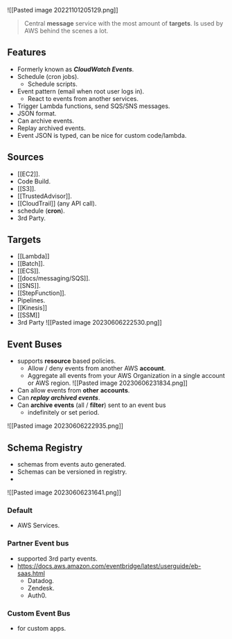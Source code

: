 ![[Pasted image 20221101205129.png]]
>Central **message** service with the most amount of **targets**. Is used by AWS behind the scenes a lot.

## Features
- Formerly known as ***CloudWatch Events***.
- Schedule (cron jobs).
	- Schedule scripts.
- Event pattern (email when root user logs in).
	- React to events from another services.
- Trigger Lambda functions, send SQS/SNS messages.
- JSON format.
- Can archive events.
- Replay archived events.
- Event JSON is typed, can be nice for custom code/lambda.

## Sources
- [[EC2]].
- Code Build.
- [[S3]].
- [[TrustedAdvisor]].
- [[CloudTrail]] (any API call).
- schedule (**cron**).
- 3rd Party.


## Targets
- [[Lambda]]
- [[Batch]].
- [[ECS]].
- [[docs/messaging/SQS]].
- [[SNS]].
- [[StepFunction]].
- Pipelines.
- [[Kinesis]]
- [[SSM]]
- 3rd Party
![[Pasted image 20230606222530.png]]


## Event Buses
- supports **resource** based policies.
	- Allow / deny events from another AWS **account**.
	- Aggregate all events from your AWS Organization in a single account or  AWS region.
![[Pasted image 20230606231834.png]]
- Can allow events from **other** **accounts**.
- Can ***replay archived events***.
- Can **archive events** (all / **filter**) sent to an event bus
	- indefinitely or set period.
	
![[Pasted image 20230606222935.png]]

## Schema Registry
- schemas from events auto generated.
- Schemas can be versioned in registry.
- 
![[Pasted image 20230606231641.png]]




### Default
- AWS Services.

### Partner Event bus
- supported 3rd party events.
- https://docs.aws.amazon.com/eventbridge/latest/userguide/eb-saas.html
	- Datadog.
	- Zendesk.
	- Auth0.

### Custom Event Bus
- for custom apps.
